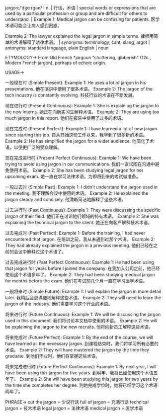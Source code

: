 jargon:/ˈdʒɑːrɡən/ | n. | 行话，术语 | special words or expressions that are used by a particular profession or group and are difficult for others to understand. |  Example 1:  Medical jargon can be confusing for patients. 医学术语可能会让病人感到困惑。

Example 2:  The lawyer explained the legal jargon in simple terms. 律师用简单的术语解释了法律术语。 | synonyms: terminology, cant, slang, argot | antonyms: standard language, plain English | noun


ETYMOLOGY->
From Old French *jargoun "chattering, gibberish" (12c., Modern French jargon), perhaps of echoic origin.

USAGE->

一般现在时 (Simple Present):
Example 1: He uses a lot of jargon in his presentations. 他在演讲中使用了很多术语。
Example 2:  The jargon of the tech industry is constantly evolving. 科技行业的术语在不断发展。


现在进行时 (Present Continuous):
Example 1: She is explaining the jargon to the new interns.  她正在向新实习生解释术语。
Example 2: They are using too much jargon in this report.  他们在报告中使用了过多的术语。


现在完成时 (Present Perfect):
Example 1: I have learned a lot of new jargon since starting this job.  自从开始这份工作以来，我学到了很多新的术语。
Example 2: He has simplified the jargon for a wider audience. 他简化了术语，以便更广泛的受众理解。


现在完成进行时 (Present Perfect Continuous):
Example 1:  We have been trying to avoid using jargon in our communications. 我们一直试图在沟通中避免使用术语。
Example 2:  She has been studying legal jargon for her upcoming exam. 她一直在学习法律术语，为即将到来的考试做准备。


一般过去时 (Simple Past):
Example 1:  I didn't understand the jargon used in the meeting.  我不理解会议中使用的术语。
Example 2:  He explained the jargon clearly and concisely.  他清晰简洁地解释了这些术语。


过去进行时 (Past Continuous):
Example 1:  They were discussing the specific jargon of their field.  他们正在讨论他们领域的特有术语。
Example 2:  She was explaining the technical jargon to the client.  她正在向客户解释技术术语。


过去完成时 (Past Perfect):
Example 1:  Before the training, I had never encountered that jargon. 在培训之前，我从未遇到过那个术语。
Example 2:  They had already explained the jargon in a previous meeting. 他们已经在之前的会议中解释过这个术语了。


过去完成进行时 (Past Perfect Continuous):
Example 1:  He had been using that jargon for years before I joined the company. 在我加入公司之前，他已经使用这个术语多年了。
Example 2:  They had been studying medical jargon for months before the exam. 他们在考试前几个月一直在学习医学术语。



一般将来时 (Simple Future):
Example 1: I will explain the jargon in more detail later.  我稍后会更详细地解释这些术语。
Example 2: They will need to learn the jargon of the industry.  他们需要学习这个行业的术语。


将来进行时 (Future Continuous):
Example 1:  We will be discussing the jargon used in this document. 我们将讨论本文档中使用的术语。
Example 2: He will be explaining the jargon to the new recruits. 他将向新员工解释这些术语。



将来完成时 (Future Perfect):
Example 1:  By the end of the course, we will have learned all the necessary jargon. 到课程结束时，我们将学习所有必要的术语。
Example 2:  They will have mastered the jargon by the time they graduate.  到他们毕业时，他们将掌握这些术语。


将来完成进行时 (Future Perfect Continuous):
Example 1: By next year, I will have been using this jargon for five years. 到明年，我将已经使用这个术语五年了。
Example 2:  She will have been studying this jargon for two years by the time she completes her degree. 到她完成学位时，她将已经学习这个术语两年了。



PHRASE->
cut the jargon = 少说行话
full of jargon = 充满行话
technical jargon =  技术术语
legal jargon = 法律术语
medical jargon = 医学术语
